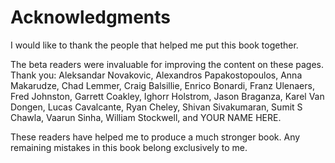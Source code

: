 # Acknowledgments

I would like to thank the people
that helped me put this book together.

The beta readers were invaluable
for improving the content
on these pages.
Thank you:
Aleksandar Novakovic,
Alexandros Papakostopoulos,
Anna Makarudze,
Chad Lemmer,
Craig Balsillie,
Enrico Bonardi,
Franz Ulenaers,
Fred Johnston,
Garrett Coakley,
Ighorr Holstrom,
Jason Braganza,
Karel Van Dongen,
Lucas Cavalcante,
Ryan Cheley,
Shivan Sivakumaran,
Sumit S Chawla,
Vaarun Sinha,
William Stockwell,
and
YOUR NAME HERE.

These readers have helped me
to produce a much stronger book.
Any remaining mistakes in this book
belong exclusively to me.
